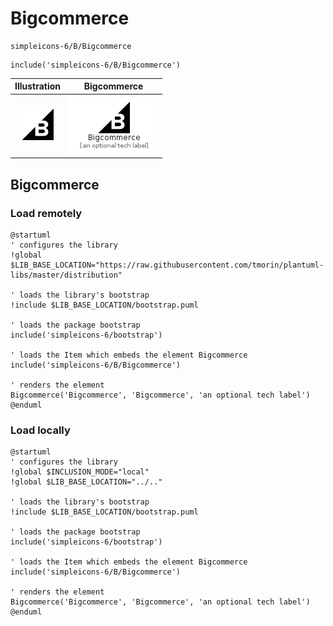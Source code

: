 # Bigcommerce


```text
simpleicons-6/B/Bigcommerce
```

```text
include('simpleicons-6/B/Bigcommerce')
```



| Illustration | Bigcommerce |
| :---: | :---: |
| ![illustration for Illustration](../../simpleicons-6/B/Bigcommerce.png) | ![illustration for Bigcommerce](../../simpleicons-6/B/Bigcommerce.Local.png) |




## Bigcommerce

### Load remotely
```plantuml
@startuml
' configures the library
!global $LIB_BASE_LOCATION="https://raw.githubusercontent.com/tmorin/plantuml-libs/master/distribution"

' loads the library's bootstrap
!include $LIB_BASE_LOCATION/bootstrap.puml

' loads the package bootstrap
include('simpleicons-6/bootstrap')

' loads the Item which embeds the element Bigcommerce
include('simpleicons-6/B/Bigcommerce')

' renders the element
Bigcommerce('Bigcommerce', 'Bigcommerce', 'an optional tech label')
@enduml
```

### Load locally
```plantuml
@startuml
' configures the library
!global $INCLUSION_MODE="local"
!global $LIB_BASE_LOCATION="../.."

' loads the library's bootstrap
!include $LIB_BASE_LOCATION/bootstrap.puml

' loads the package bootstrap
include('simpleicons-6/bootstrap')

' loads the Item which embeds the element Bigcommerce
include('simpleicons-6/B/Bigcommerce')

' renders the element
Bigcommerce('Bigcommerce', 'Bigcommerce', 'an optional tech label')
@enduml
```

